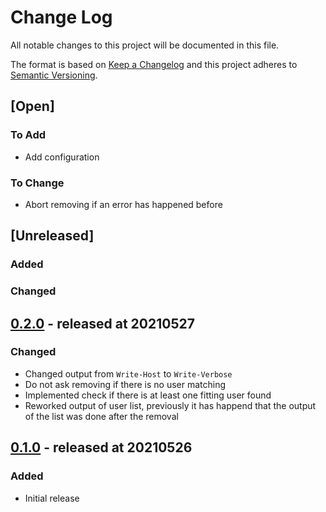 # Change Log

All notable changes to this project will be documented in this file.

The format is based on [Keep a Changelog](http://keepachangelog.com/)
and this project adheres to [Semantic Versioning](http://semver.org/).

## [Open]

### To Add

* Add configuration

### To Change

* Abort removing if an error has happened before

## [Unreleased]

### Added

### Changed

## [0.2.0](https://github.com/stevleibelt/windows_remove_old_users/tree/0.2.0) - released at 20210527

### Changed

* Changed output from `Write-Host` to `Write-Verbose`
* Do not ask removing if there is no user matching
* Implemented check if there is at least one fitting user found
* Reworked output of user list, previously it has happend that the output of the list was done after the removal

## [0.1.0](https://github.com/stevleibelt/windows_remove_old_users/tree/0.1.0) - released at 20210526

### Added

* Initial release
